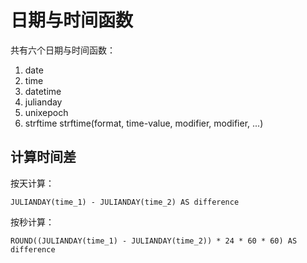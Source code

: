 

# 日期与时间函数

共有六个日期与时间函数：

1. date
2. time
3. datetime
4. julianday
5. unixepoch
6. strftime
    strftime(format, time-value, modifier, modifier, ...)


## 计算时间差

按天计算：

    JULIANDAY(time_1) - JULIANDAY(time_2) AS difference

按秒计算：

    ROUND((JULIANDAY(time_1) - JULIANDAY(time_2)) * 24 * 60 * 60) AS difference

